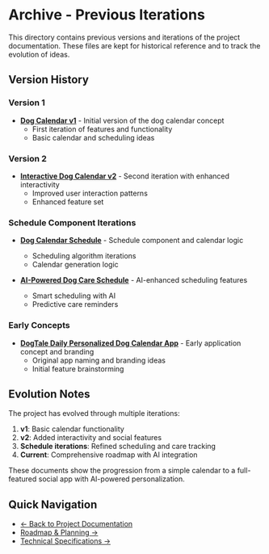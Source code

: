 # Archive - Previous Iterations

This directory contains previous versions and iterations of the project documentation. These files are kept for historical reference and to track the evolution of ideas.

## Version History

### Version 1
- **[Dog Calendar v1](dogcalv1.md)** - Initial version of the dog calendar concept
  - First iteration of features and functionality
  - Basic calendar and scheduling ideas

### Version 2  
- **[Interactive Dog Calendar v2](Interactive-Dog-Calendar-v2.md)** - Second iteration with enhanced interactivity
  - Improved user interaction patterns
  - Enhanced feature set

### Schedule Component Iterations
- **[Dog Calendar Schedule](dogcal-schedule.md)** - Schedule component and calendar logic
  - Scheduling algorithm iterations
  - Calendar generation logic

- **[AI-Powered Dog Care Schedule](AI-Powered-Dog-Care-Schedule.md)** - AI-enhanced scheduling features
  - Smart scheduling with AI
  - Predictive care reminders

### Early Concepts
- **[DogTale Daily Personalized Dog Calendar App](DogTale-Daily-Personalized-Dog-Calendar-App.md)** - Early application concept and branding
  - Original app naming and branding ideas
  - Initial feature brainstorming

## Evolution Notes

The project has evolved through multiple iterations:
1. **v1**: Basic calendar functionality
2. **v2**: Added interactivity and social features
3. **Schedule iterations**: Refined scheduling and care tracking
4. **Current**: Comprehensive roadmap with AI integration

These documents show the progression from a simple calendar to a full-featured social app with AI-powered personalization.

## Quick Navigation

- [← Back to Project Documentation](../PROJECT.md)
- [Roadmap & Planning →](../roadmap/)
- [Technical Specifications →](../technical/)

